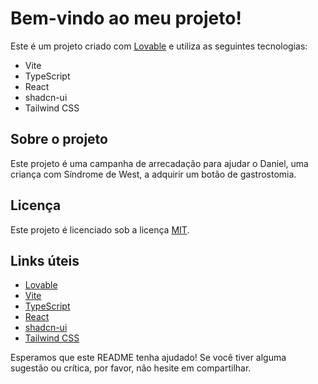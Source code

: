 # Bem-vindo ao meu projeto!

Este é um projeto criado com [Lovable](https://lovable.dev/) e utiliza as seguintes tecnologias:

* Vite
* TypeScript
* React
* shadcn-ui
* Tailwind CSS

## Sobre o projeto

Este projeto é uma campanha de arrecadação para ajudar o Daniel, uma criança com Síndrome de West, a adquirir um botão de gastrostomia.

## Licença

Este projeto é licenciado sob a licença [MIT](https://opensource.org/licenses/MIT).


## Links úteis

* [Lovable](https://lovable.dev/)
* [Vite](https://vitejs.dev/)
* [TypeScript](https://www.typescriptlang.org/)
* [React](https://reactjs.org/)
* [shadcn-ui](https://shadcn.github.io/ui/)
* [Tailwind CSS](https://tailwindcss.com/)

Esperamos que este README tenha ajudado! Se você tiver alguma sugestão ou crítica, por favor, não hesite em compartilhar.
